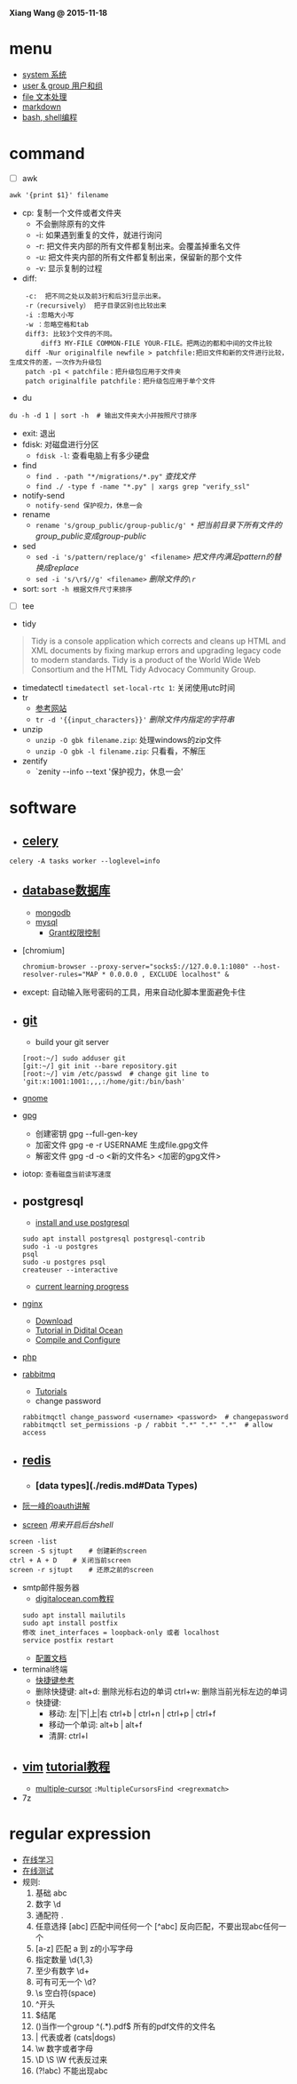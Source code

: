 **Xiang Wang @ 2015-11-18**  

# menu
* [system 系统](./linux/system.md)
* [user & group 用户和组](./linux/user_group.md)
* [file 文本处理](./text.md)
* [markdown](./markdown.md)
* [bash, shell编程](./shellprogramming/README.md)

# command
* [ ] awk
```
awk '{print $1}' filename
```
* cp:
复制一个文件或者文件夹  
    * 不会删除原有的文件
    * -i: 如果遇到重复的文件，就进行询问
    * -r: 把文件夹内部的所有文件都复制出来。会覆盖掉重名文件
    * -u: 把文件夹内部的所有文件都复制出来，保留新的那个文件
    * -v: 显示复制的过程
* diff:
```
    -c:  把不同之处以及前3行和后3行显示出来。
    -r（recursively） 把子目录区别也比较出来
    -i :忽略大小写
    -w ：忽略空格和tab
    diff3: 比较3个文件的不同。
        diff3 MY-FILE COMMON-FILE YOUR-FILE。把两边的都和中间的文件比较
    diff -Nur originalfile newfile > patchfile:把旧文件和新的文件进行比较，生成文件的差，一次作为升级包
    patch -p1 < patchfile：把升级包应用于文件夹
    patch originalfile patchfile：把升级包应用于单个文件
```
* du
```
du -h -d 1 | sort -h  # 输出文件夹大小并按照尺寸排序
```
* exit: 退出
* fdisk: 对磁盘进行分区
    * `fdisk -l`: 查看电脑上有多少硬盘
* find
    * `find . -path "*/migrations/*.py"` *查找文件*
    * `find ./ -type f -name "*.py" | xargs grep "verify_ssl"`
* notify-send
    * `notify-send 保护视力，休息一会`
* rename
    * `rename 's/group_public/group-public/g' *` *把当前目录下所有文件的group_public变成group-public*
* sed
    * `sed -i 's/pattern/replace/g' <filename>` *把文件内满足pattern的替换成replace*
    * `sed -i 's/\r$//g' <filename>` *删除文件的`\r`*  
* sort: `sort -h 根据文件尺寸来排序`
* [ ] tee  
* tidy
> Tidy is a console application which corrects and cleans up HTML and XML
documents by fixing markup errors and upgrading legacy code to modern
standards. Tidy is a product of the World Wide Web Consortium and the HTML
Tidy Advocacy Community Group.
* timedatectl
    `timedatectl set-local-rtc 1`: 关闭使用utc时间
* tr
    * [参考网站](http://www.linfo.org/tr.html)
    * `tr -d '{{input_characters}}'` *删除文件内指定的字符串*
* unzip
    * `unzip -O gbk filename.zip`: 处理windows的zip文件
    * `unzip -O gbk -l filename.zip`: 只看看，不解压
* zentify
    * `zenity --info --text '保护视力，休息一会'

# software
* ## [celery](http://docs.celeryproject.org/en/latest/index.html)
`celery -A tasks worker --loglevel=info`
* ## [database数据库](./database/README.md)
    * [mongodb](./mongodb.md)
    * [mysql](./mysql.md)
        * [Grant权限控制](./database/mysql_grant.md)
* [chromium]
    ```
    chromium-browser --proxy-server="socks5://127.0.0.1:1080" --host-resolver-rules="MAP * 0.0.0.0 , EXCLUDE localhost" &
    ```
* except: 自动输入账号密码的工具，用来自动化脚本里面避免卡住
* ## [git](./git.md)  
    * build your git server
    ```
    [root:~/] sudo adduser git
    [git:~/] git init --bare repository.git
    [root:~/] vim /etc/passwd  # change git line to 'git:x:1001:1001:,,,:/home/git:/bin/bash'
    ```
* [gnome](./gnome.md)
* [gpg](https://statistics.berkeley.edu/computing/encrypt)
    * 创建密钥 gpg --full-gen-key
    * 加密文件 gpg -e -r USERNAME <file>  生成file.gpg文件
    * 解密文件 gpg -d -o <新的文件名> <加密的gpg文件>
* iotop: `查看磁盘当前读写速度`
* ## postgresql
    * [install and use postgresql ](https://www.digitalocean.com/community/tutorials/how-to-install-and-use-postgresql-on-ubuntu-16-04)
    ```
    sudo apt install postgresql postgresql-contrib
    sudo -i -u postgres
    psql
    sudo -u postgres psql
    createuser --interactive
    ```
    * [current learning progress](https://www.postgresql.org/docs/10/static/tutorial.html)

* [nginx](./nginx.md)
    * [Download](http://nginx.org/)
    * [Tutorial in Didital Ocean](https://www.digitalocean.com/community/tutorials/how-to-install-nginx-on-ubuntu-18-04)
    * [Compile and Configure](http://nginx.org/en/docs/configure.html)
* [php](https://www.digitalocean.com/community/tutorials/how-to-install-linux-nginx-mysql-php-lemp-stack-in-ubuntu-16-04)
* [rabbitmq](https://www.rabbitmq.com/)
    * [Tutorials](https://www.rabbitmq.com/getstarted.html)
    * change password  
    ````
    rabbitmqctl change_password <username> <password>  # changepassword
    rabbitmqctl set_permissions -p / rabbit ".*" ".*" ".*"  # allow access
    ````
* ## [redis](./redis/README.md)
    * ### [data types](./redis.md#Data Types)
* [阮一峰的oauth讲解](http://www.ruanyifeng.com/blog/2014/05/oauth_2_0.html)
* [screen](./screen.md) *用来开启后台shell*
```
screen -list
screen -S sjtupt    # 创建新的screen
ctrl + A + D    # 关闭当前screen
screen -r sjtupt    # 还原之前的screen
```
* smtp邮件服务器
    * [digitalocean.com教程](https://www.digitalocean.com/community/tutorials/how-to-install-and-configure-postfix-as-a-send-only-smtp-server-on-ubuntu-14-04)
    ```
    sudo apt install mailutils
    sudo apt install postfix
    修改 inet_interfaces = loopback-only 或者 localhost
    service postfix restart
    ```
    * [配置文档](http://blog.csdn.net/reage11/article/details/9295005)
* terminal终端
    * [快捷键参考](https://github.com/hokein/Wiki/wiki/Bash-Shell%E5%B8%B8%E7%94%A8%E5%BF%AB%E6%8D%B7%E9%94%AE)
    * 删除快捷键:
        alt+d: 删除光标右边的单词
        ctrl+w: 删除当前光标左边的单词
    * 快捷键:
        * 移动: 左|下|上|右 ctrl+b | ctrl+n | ctrl+p | ctrl+f
        * 移动一个单词: alt+b | alt+f
        * 清屏: ctrl+l
* ## [vim](./vim.md) [tutorial教程](http://www.openvim.com/)
    * [multiple-cursor](https://github.com/terryma/vim-multiple-cursors#quick-start)
        `:MultipleCursorsFind <regrexmatch>`
* 7z

# regular expression
* [在线学习](https://regexone.com)
* [在线测试](https://regex101.com/#python)
* 规则:
    1. 基础 abc
    2. 数字 \d
    3. 通配符 .
    4. 任意选择 [abc] 匹配中间任何一个 [^abc] 反向匹配，不要出现abc任何一个
    5. [a-z] 匹配 a 到 z的小写字母
    6. 指定数量 \d{1,3}
    7. 至少有数字 \d+
    8. 可有可无一个 \d?
    9. \s 空白符(space)
    10. ^开头
    11. $结尾
    12. ()当作一个group ^(.*).pdf$ 所有的pdf文件的文件名
    13. | 代表或者 (cats|dogs)
    14. \w 数字或者字母
    15. \D \S \W 代表反过来
    16. (?!abc) 不能出现abc
